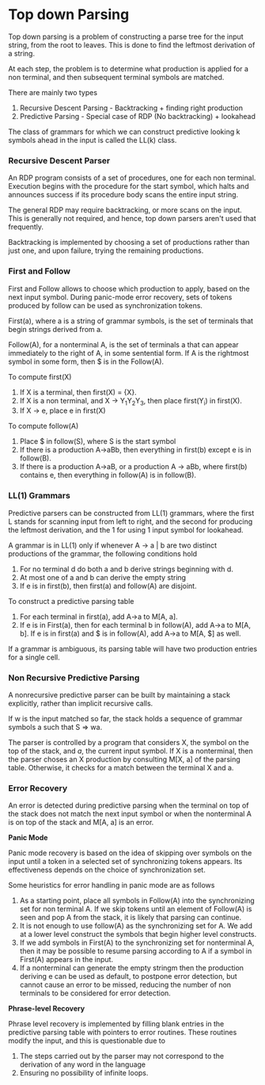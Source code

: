 
# Top down Parsing

Top down parsing is a problem of constructing a parse tree for the input string, from the root to leaves. This is done to find the leftmost derivation of a string.

At each step, the problem is to determine what production is applied for a non terminal, and then subsequent terminal symbols are matched.

There are mainly two types
1. Recursive Descent Parsing - Backtracking + finding right production
2. Predictive Parsing - Special case of RDP (No backtracking) + lookahead

The class of grammars for which we can construct predictive looking k symbols ahead in the input is called the LL(k) class.

### Recursive Descent Parser

An RDP program consists of a set of procedures, one for each non terminal. Execution begins with the procedure for the start symbol, which halts and announces success if its procedure body scans the entire input string. 

The general RDP may require backtracking, or more scans on the input. This is generally not required, and hence, top down parsers aren't used that frequently.

Backtracking is implemented by choosing a set of productions rather than just one, and upon failure, trying the remaining productions.

### First and Follow

First and Follow allows to choose which production to apply, based on the next input symbol. During panic-mode error recovery, sets of tokens produced by follow can be used as synchronization tokens.

First(a), where a is a string of grammar symbols, is the set of terminals that begin strings derived from a.

Follow(A), for a nonterminal A, is the set of terminals a that can appear immediately to the right of A, in some sentential form. If A is the rightmost symbol in some form, then $ is in the Follow(A).

To compute first(X)
1. If X is a terminal, then first(X) = {X}.
2. If X is a non terminal, and X -> Y<sub>1</sub>Y<sub>2</sub>Y<sub>3</sub>, then place first(Y<sub>i</sub>) in first(X).
3. If X -> e, place e in first(X)

To compute follow(A)
1. Place $ in follow(S), where S is the start symbol
2. If there is a production A->aBb, then everything in first(b) except e is in follow(B).
3. If there is a production A->aB, or a production A -> aBb, where first(b) contains e, then everything in follow(A) is in follow(B).

### LL(1) Grammars

Predictive parsers can be constructed from LL(1) grammars, where the first L stands for scanning input from left to right, and the second for producing the leftmost derivation, and the 1 for using 1 input symbol for lookahead.

A grammar is in LL(1) only if whenever A -> a | b are two distinct productions of the grammar, the following conditions hold
1. For no terminal d do both a and b derive strings beginning with d.
2. At most one of a and b can derive the empty string
3. If e is in first(b), then first(a) and follow(A) are disjoint.

To construct a predictive parsing table
1. For each terminal in first(a), add A->a to M[A, a].
2. If e is in First(a), then for each terminal b in follow(A), add A->a to M[A, b]. If e is in first(a) and $ is in follow(A), add A->a to M[A, $] as well.

If a grammar is ambiguous, its parsing table will have two production entries for a single cell.

### Non Recursive Predictive Parsing

A nonrecursive predictive parser can be built by maintaining a stack explicitly, rather than implicit recursive calls. 

If w is the input matched so far, the stack holds a sequence of grammar symbols a such that S => wa.

The parser is controlled by a program that considers X, the symbol on the top of the stack, and <i>a</i>, the current input symbol.
If X is a nonterminal, then the parser choses an X production by consulting M[X, a] of the parsing table. Otherwise, it checks for a match between the terminal X and a.

### Error Recovery

An error is detected during predictive parsing when the terminal on top of the stack does not match the next input symbol or when the nonterminal A is on top of the stack and M[A, a] is an error.

<b>Panic Mode</b>

Panic mode recovery is based on the idea of skipping over symbols on the input until a token in a selected set of synchronizing tokens appears. Its effectiveness depends on the choice of synchronization set.

Some heuristics for error handling in panic mode are as follows
1. As a starting point, place all symbols in Follow(A) into the synchronizing set for non terminal A. If we skip tokens until an element of Follow(A) is seen and pop A from the stack, it is likely that parsing can continue.
2. It is not enough to use follow(A) as the synchronizing set for A. We add at a lower level construct the symbols that begin higher level constructs.
3. If we add symbols in First(A) to the synchronizing set for nonterminal A, then it may be possible to resume parsing according to A if a symbol in First(A) appears in the input.
4. If a nonterminal can generate the empty stringm then the production deriving e can be used as default, to postpone error detection, but cannot cause an error to be missed, reducing the number of non terminals to be considered for error detection.

<b>Phrase-level Recovery</b>

Phrase level recovery is implemented by filling blank entries in the predictive parsing table with pointers to error routines. These routines modify the input, and this is questionable due to
1. The steps carried out by the parser may not correspond to the derivation of any word in the language
2. Ensuring no possibility of infinite loops.

